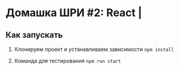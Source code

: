 # Домашка ШРИ #2: React |
## Как запускать

1. Клонируем проект и устанавливаем зависимости ```npm install```

2. Команда для тестирования ```npm run start```
